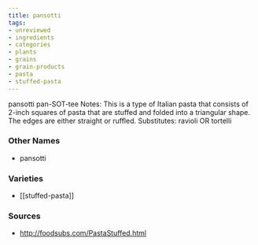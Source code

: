 ```yaml
---
title: pansotti
tags:
- unreviewed
- ingredients
- categories
- plants
- grains
- grain-products
- pasta
- stuffed-pasta
---
```

pansotti pan-SOT-tee Notes: This is a type of Italian pasta that consists of 2-inch squares of pasta that are stuffed and folded into a triangular shape. The edges are either straight or ruffled. Substitutes: ravioli OR tortelli

### Other Names

* pansotti

### Varieties

* [[stuffed-pasta]]

### Sources
* http://foodsubs.com/PastaStuffed.html
